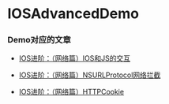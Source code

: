 # IOSAdvancedDemo

### Demo对应的文章

- [IOS进阶：（网络篇）IOS和JS的交互](https://www.jianshu.com/p/a7f9ca8078f2)

- [IOS进阶：（网络篇）NSURLProtocol网络拦截](https://www.jianshu.com/p/e951120f97f5)

- [IOS进阶：（网络篇）HTTPCookie](https://www.jianshu.com/p/24007ac7b87a)


